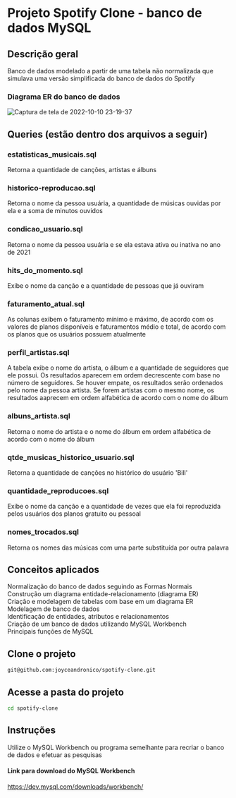 # Projeto Spotify Clone - banco de dados MySQL

## Descrição geral

Banco de dados modelado a partir de uma tabela não normalizada que simulava uma versão simplificada do banco de dados do Spotify

### Diagrama ER do banco de dados 


![Captura de tela de 2022-10-10 23-19-37](https://user-images.githubusercontent.com/74635536/194982525-81120bcf-ea1c-48f5-be5d-2325ce2fa23c.png)


## Queries (estão dentro dos arquivos a seguir)

### estatisticas_musicais.sql<br>

Retorna a quantidade de canções, artistas e álbuns<br>

### historico-reproducao.sql <br>

Retorna o nome da pessoa usuária, a quantidade de músicas ouvidas por ela e a soma de minutos ouvidos<br>

### condicao_usuario.sql <br>

Retorna o nome da pessoa usuária e se ela estava ativa ou inativa no ano de 2021 <br>

### hits_do_momento.sql<br>

Exibe o nome da canção e a quantidade de pessoas que já ouviram<br>

### faturamento_atual.sql <br>

As colunas exibem o faturamento mínimo e máximo, de acordo com os valores de planos disponíveis e faturamentos médio e total, de acordo com os planos que os usuários possuem atualmente<br>

### perfil_artistas.sql <br>

A tabela exibe o nome do artista, o álbum e a quantidade de seguidores que ele possui. Os resultados aparecem em ordem decrescente com base no número de seguidores. Se houver empate, os resultados serão ordenados pelo nome da pessoa artista. Se forem artistas com o mesmo nome, os resultados aaprecem em ordem alfabética de acordo com o nome do álbum<br>

### albuns_artista.sql<br>

Retorna o nome do artista e o nome do álbum em ordem alfabética de acordo com o nome do álbum<br>

### qtde_musicas_historico_usuario.sql<br> 

Retorna a quantidade de canções no histórico do usuário 'Bill'<br>

### quantidade_reproducoes.sql<br> 

Exibe o nome da canção e a quantidade de vezes que ela foi reproduzida pelos usuários dos planos gratuito ou pessoal<br>

### nomes_trocados.sql<br>

Retorna os nomes das músicas com uma parte substituída por outra palavra<br>


## Conceitos aplicados

Normalização do banco de dados seguindo as Formas Normais<br>
Construção um diagrama entidade-relacionamento (diagrama ER)<br>
Criação e modelagem de tabelas com base em um diagrama ER<br>
Modelagem de banco de dados<br>
Identificação de entidades, atributos e relacionamentos<br>
Criação de um banco de dados utilizando MySQL Workbench<br>
Principais funções de MySQL<br>


## Clone o projeto

```bash
git@github.com:joyceandronico/spotify-clone.git
```

## Acesse a pasta do projeto

```bash
cd spotify-clone
```
## Instruções

Utilize o MySQL Workbench ou programa semelhante para recriar o banco de dados e efetuar as pesquisas


#### Link para download do MySQL Workbench


https://dev.mysql.com/downloads/workbench/
